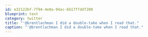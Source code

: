```yaml
---
id: e32122bf-7f94-4e0a-94ac-6b17ffddf200
blueprint: text
category: twitter
title: "'@brentlachman I did a double-take when I read that."
caption: "'@brentlachman I did a double-take when I read that."
---
```

